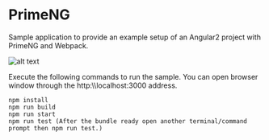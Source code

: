 # PrimeNG
Sample application to provide an example setup of an Angular2 project with PrimeNG and Webpack.

![alt text](http://www.primefaces.org/images/primeng.png "PrimeNG")

Execute the following commands to run the sample. You can open browser window through the http:\\\\localhost:3000 address.

```
npm install
npm run build
npm run start
npm run test (After the bundle ready open another terminal/command prompt then npm run test.)
```

